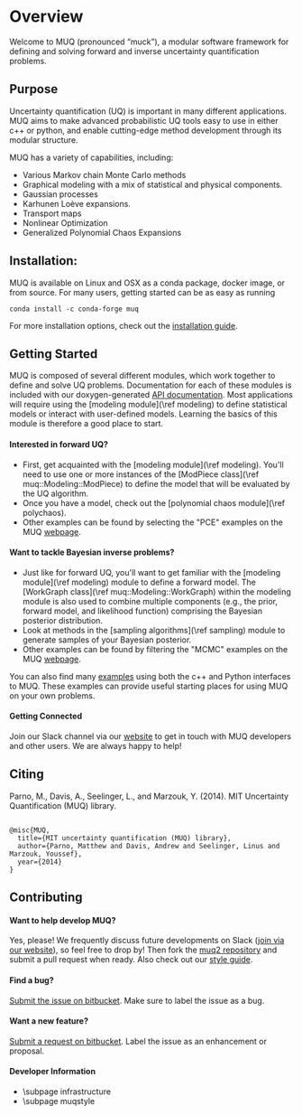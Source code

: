 # Overview

Welcome to MUQ (pronounced “muck”), a modular software framework for defining and solving forward and inverse uncertainty quantification problems.

## Purpose
Uncertainty quantification (UQ) is important in many different applications.
MUQ aims to make advanced probabilistic UQ tools easy to use in either c++ or python,
and enable cutting-edge method development through its modular structure.

MUQ has a variety of capabilities, including:

*  Various Markov chain Monte Carlo methods
*  Graphical modeling with a mix of statistical and physical components.
*  Gaussian processes
*  Karhunen Loève expansions.
*  Transport maps
*  Nonlinear Optimization
*  Generalized Polynomial Chaos Expansions

## Installation:
MUQ is available on Linux and OSX as a conda package, docker image, or from source. For many users, getting started can be as easy as running

```
conda install -c conda-forge muq
```

For more installation options, check out the [installation guide](https://mituq.bitbucket.io/source/_site/latest/muqinstall.html).

## Getting Started

MUQ is composed of several different modules, which work together to define and solve UQ problems.  Documentation for each of these modules is included with our doxygen-generated [API documentation](https://mituq.bitbucket.io/source/_site/latest/index.html).   Most applications will require using the [modeling module](\ref modeling) to define statistical models or interact with user-defined models.  Learning the basics of this module is therefore a good place to start.

#### Interested in forward UQ?
- First, get acquainted with the [modeling module](\ref modeling).  You'll need to use one or more instances of the [ModPiece class](\ref muq::Modeling::ModPiece) to define the model that will be evaluated by the UQ algorithm.
- Once you have a model, check out the [polynomial chaos module](\ref polychaos).
- Other examples can be found by selecting the "PCE" examples on the MUQ [webpage](https://mituq.bitbucket.io/source/_site/examples.html).

#### Want to tackle Bayesian inverse problems?
- Just like for forward UQ, you'll want to get familiar with the [modeling module](\ref modeling) module to define a forward model.  The [WorkGraph class](\ref muq::Modeling::WorkGraph) within the modeling module is also used to combine multiple components (e.g., the prior, forward model, and likelihood function) comprising the Bayesian posterior distribution.
- Look at methods in the [sampling algorithms](\ref sampling) module to generate samples of your Bayesian posterior.
- Other examples can be found by filtering the "MCMC" examples on the MUQ [webpage](https://mituq.bitbucket.io/source/_site/examples.html).

You can also find many [examples](https://mituq.bitbucket.io/source/_site/examples.html) using both the c++ and Python interfaces to MUQ.  These examples can provide useful starting places for using MUQ on your own problems.

#### Getting Connected
Join our Slack channel via our [website](http://muq.mit.edu/) to get in touch with MUQ developers and other users. We are always happy to help!

## Citing
Parno, M., Davis, A., Seelinger, L., and Marzouk, Y. (2014). MIT Uncertainty Quantification (MUQ) library.

<div><pre><code class="language-plaintext">
@misc{MUQ,
  title={MIT uncertainty quantification (MUQ) library},
  author={Parno, Matthew and Davis, Andrew and Seelinger, Linus and Marzouk, Youssef},
  year={2014}
}
</code></pre></div>

## Contributing

#### Want to help develop MUQ?
Yes, please! We frequently discuss future developments on Slack ([join via our website](http://muq.mit.edu/)), so feel free to drop by!
Then fork the [muq2 repository](https://bitbucket.org/mituq/muq2/src/master/) and submit a pull request when ready.
Also check out our [style guide](https://mituq.bitbucket.io/source/_site/latest/muqstyle.html).

#### Find a bug?
[Submit the issue on bitbucket](https://bitbucket.org/mituq/muq2/issues/new).  Make sure to label the issue as a bug.

#### Want a new feature?
[Submit a request on bitbucket](https://bitbucket.org/mituq/muq2/issues/new).  Label the issue as an enhancement or proposal.


#### Developer Information
- \subpage infrastructure
- \subpage muqstyle
